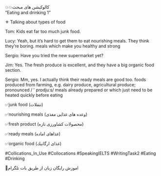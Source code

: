 💥💥كالوكيشن هاى مبحث <br>
”Eating and drinking 1”


⚜️ Talking about types of food

Tom: Kids eat far too much junk food.

 Lucy: Yeah, but it’s hard to get them to eat nourishing meals. They think they’re boring.
meals which make you healthy and strong

Sergio: Have you tried the new supermarket yet?

Jim: Yes. The fresh produce is excellent, and they have a big organic food section. 

Sergio: Mm, yes. I actually think their ready meals are good too.
foods produced from farming, e.g. dairy produce, agricultural produce; pronounced / ' prɒdjuːs/ meals already prepared or which just need to be heated quickly before eating


✅junk food
(تنقلات)

✅nourishing meals
(وعده هاى غذايى مغذى)

✅fresh product
(محصولات كشاورزى تازه)

✅ready meals 
(غذاهاى اماده)

✅organic food
(غذاى ارگانيك)


#Collications_In_Use 
#Collocations 
#SpeakingIELTS 
#WritingTask2 
#Eating
#Drinking

🤖اموزش رایگان زبان از طریق بات تلگرام